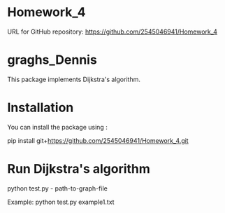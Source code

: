 # Homework_4

URL for GitHub repository: https://github.com/2545046941/Homework_4

# graghs_Dennis

This package implements Dijkstra's algorithm.

# Installation 

You can install the package using : 

pip install git+https://github.com/2545046941/Homework_4.git

# Run Dijkstra's algorithm

python test.py - path-to-graph-file 

Example: python test.py example1.txt 


